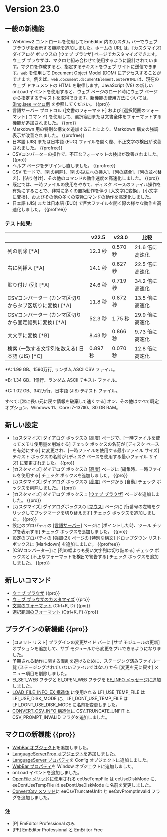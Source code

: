 # Version 23.0

<!-- TODO Add date -->

## 一般の新機能

- WebView2 コントロールを使用して EmEditor 内のカスタム バーでウェブ ブラウザを表示する機能を追加しました。ホームの URL は、[カスタマイズ] ダイアログ ボックスの [ウェブ ブラウザ] ページでカスタマイズできます。ウェブ ブラウザは、マクロと組み合わせて使用するように設計されています。マクロを作成すると、指定するテキストをウェブ サイトに送信できます。`web` を使用して Document Object Model (DOM) にアクセスすることができます。例えば、`web.document.documentElement.outerHTML` は、現在のウェブ ドキュメントの HTML を取得します。JavaScript (V8) の新しい onLoad イベントを使用すると、ウェブ ページのロード時にウェブ ページから指定するテキストを取得できます。新機能の使用方法については、<a href="https://github.com/Emurasoft/library/blob/main/macros/Bing.jsee" target="_blank">Bing.jsee マクロ例</a> を参照してください。 {{pro}}
- 言語サーバー プロトコル ([文書のフォーマット] および [選択範囲のフォーマット] コマンド) を使用して、選択範囲または文書全体をフォーマットする機能が追加されました。 {{pro}}
- Markdown 用の特別な構文を追加することにより、Markdown 構文の強調表示が改善されました。 {{profree}}
- 日本語 (JIS) または日本語 (EUC) ファイルを開く際、不正文字の検出が改善されました。 {{profree}}
- CSVコンバーターの操作で、不正なフォーマットの検出が改善されました。 {{pro}}
- ヘルプ ページをデザインし直しました。 {{profree}}
- CSV モードで、[列の削除]、[列の右/左への挿入]、[列の結合]、[列の並べ替え]、[貼り付け]、その他のコマンドの動作速度を高速化しました。 {{pro}}
- 既定では、一時ファイルの使用をやめて、ディスク ベースのファイル操作を有効にすることで、非常に多くの置換動作を伴う [大文字に変換]、[小文字に変換]、およびその他の多くの変換コマンドの動作を高速化しました。
- 日本語 (JIS) または日本語 (EUC) で巨大ファイルを開く際の様々な動作を高速化しました。 {{profree}}

### テスト結果:

|  | v22.5 | v23.0 | 比較 |
| --- | --- | --- | --- |
| 列の削除 \[\*A\] | 12.3 秒 | 0.570 秒 | 21.6 倍に高速化 |
| 右に列挿入 \[\*A\] | 14.1 秒 | 0.627 秒 | 22.5 倍に高速化 |
| 貼り付け (列) \[\*A\] | 24.6 秒 | 0.719 秒 | 34.2 倍に高速化 |
| CSVコンバーター (カンマ区切りからタブ区切りに変換) \[\*A\] | 11.8 秒 | 0.872 秒 | 13.5 倍に高速化 |
| CSVコンバーター (カンマ区切りから固定幅列に変換) \[\*A\] | 52.3 秒 | 1.75 秒 | 29.9 倍に高速化 |
| 大文字に変換 \[\*B\] | 8.43 秒 | 0.866 秒 | 9.73 倍に高速化 |
| 検索 (一致する文字列を数える) 日本語 (JIS) \[\*C\] | 0.897 秒 | 0.070 秒 | 12.8 倍に高速化 |

\*A: 1.99 GB、1590万行, ランダム ASCII CSV ファイル。

\*B: 1.34 GB、1億行、ランダム ASCII テキスト ファイル。

\*C: 1.02 GB、342万行、日本語 (JIS) テキスト ファイル。

すべて: \[常に長い元に戻す情報を破棄して速くする\] オン、その他はすべて既定オプション、Windows 11、Core i7-13700、80 GB RAM。

## 新しい設定

- [カスタマイズ] ダイアログ ボックスの [\[高度\]](../dlg/customize/advanced/index) ページで、[一時ファイルを使ってメモリ使用量を削減する] チェック ボックスの名前が [ディスク ベースを有効にする] に変更され、[一時ファイルを使用する最小ファイル サイズ] テキスト ボックスの名前が [ディスク ベースを使用する最小ファイル サイズ] に変更されました。 {{pro}}
- \[カスタマイズ\] ダイアログ ボックスの [\[高度\]](../dlg/customize/advanced/index) ページに [編集時、一時ファイルを使用する] チェック ボックスを追加しました。 {{pro}}
- \[カスタマイズ\] ダイアログ ボックスの [\[高度\]](../dlg/customize/advanced/index) ページから [自動] チェック ボックスを削除しました。 {{pro}}
- [カスタマイズ] ダイアログ ボックスに [\[ウェブ ブラウザ\]](../dlg/customize/web/index) ページを追加しました。 {{pro}}
- [カスタマイズ] ダイアログボックスの [\[マウス\]](../dlg/customize/mouse/index) ページに [行番号の左端をクリックしてブックマークを切り替えます] チェック ボックスを追加しました。 {{pro}}
- 設定のプロパティの [\[言語サーバー\]](../dlg/properties/language_server/index) ページに [ポイントした時、ツール チップを表示する] チェック ボックスを追加しました。 {{pro}}
- 設定のプロパティの [\[強調(2)\]](../dlg/properties/highlight2/index) ページの [特別な構文] ドロップダウン リスト ボックスに [Markdown] を追加しました。 {{profree}}
- [CSVコンバーター] に [列の幅よりも長い文字列は切り詰める] チェック ボックスと [不正なフォーマットを検出で警告する] チェック ボックスを追加しました。 {{pro}}

## 新しいコマンド

- [ウェブ ブラウザ](../cmd/view/view_web) {{pro}}
- [ウェブ ブラウザのカスタマイズ](../cmd/tools/customize_web) {{pro}}
- [文書のフォーマット](../cmd/convert/format_document) (Ctrl+K, D) {{pro}}
- [選択範囲のフォーマット](../cmd/convert/format_selection) (Ctrl+K, F) {{pro}}

## プラグインの新機能 {{pro}}

- [コミット リスト] プラグインの変更サイド バーに [サブ モジュールの更新] オプションを追加して、サブ モジュールから変更をプルできるようになりました。
- 予期される動作に関する混乱を避けるために、ステージング済みファイル一覧 (ステージングされていないファイルではない) から [変更を元に戻す] メニュー項目を削除しました。
- EI_SET_WEB フラグと EI_OPEN_WEB フラグを [EE_INFO メッセージ](../plugin/message/ee_info)に追加しました。
- [LOAD_FILE_INFO_EX 構造体](../plugin/structure/load_file_info.md) に使用される LFI_USE_TEMP_FILE は LFI_USE_DISK_MODE に、LFI_DONT_USE_TEMP_FILE は LFI_DONT_USE_DISK_MODE に名前を変更しました。
- [CONVERT_CSV_INFO 構造体](../plugin/structure/convert_csv_info.md)に CSV_TRUNCATE_UNFIT と CSV_PROMPT_INVALID フラグを追加しました。

## マクロの新機能 {{pro}}

- [WebBar オブジェクト](../macro/web_bar/index)を追加しました。
- [LanguageServerProp オブジェクト](../macro/language_server_prop/index)を追加しました。
- [LanguageServer プロパティ](../macro/config/language_server)を Config オブジェクトに追加しました。
- [WebBar プロパティ](../macro/window/web_bar)を Window オブジェクトに追加しました。
- onLoad イベントを追加しました。
- [OpenFile メソッド](../macro/editor/editor_openfile.md)に使用される eeUseTempFile は eeUseDiskMode に、eeDontUseTempFile は eeDontUseDiskMode に名前を変更しました。
- [ConvertCsv メソッド](../macro/document/convert_csv.md)に eeCsvTruncateUnfit と eeCsvPromptInvalid フラグを追加しました。

### 注

- \[P\] EmEditor Professional のみ
- \[PF\] EmEditor Professional と EmEditor Free
